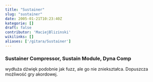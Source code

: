 ```yaml
---
title: "Sustainer"
slug: "sustainer"
date: 2005-01-21T10:23:40Z
kategorie: []
draft: false
contributor: 'MaciejBlizinski'
wikilinks: []
aliases: ['/gitara/Sustainer']
---
```

### Sustainer Compressor, Sustain Module, Dyna Comp

wydłuża dźwięk podobnie jak fuzz, ale go nie zniekształca. Dopuszcza
możliwość gry akordowej.
